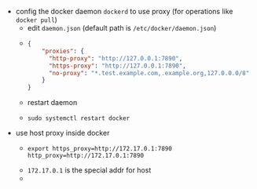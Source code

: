 - config the docker daemon `dockerd` to use proxy (for operations like `docker pull`)
	- edit `daemon.json` (default path is `/etc/docker/daemon.json`)
	- ```json
	  {
	      "proxies": {
	        "http-proxy": "http://127.0.0.1:7890",
	        "https-proxy": "http://127.0.0.1:7890",
	        "no-proxy": "*.test.example.com,.example.org,127.0.0.0/8"
	      }
	  }
	  ```
	- restart daemon
	- ```shell
	  sudo systemctl restart docker
	  ```
- use host proxy inside docker
	- ```shell
	  export https_proxy=http://172.17.0.1:7890 http_proxy=http://172.17.0.1:7890
	  ```
	- `172.17.0.1` is the special addr for host
	-